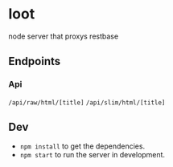 loot
====

node server that proxys restbase

## Endpoints

### Api

`/api/raw/html/[title]`
`/api/slim/html/[title]`

## Dev

* `npm install` to get the dependencies.
* `npm start` to run the server in development.

